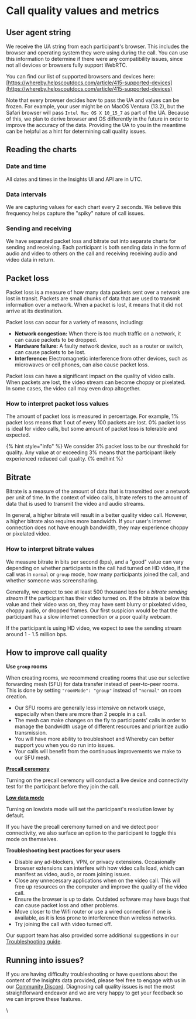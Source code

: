 # Call quality values and metrics

## User agent string

We receive the UA string from each participant's browser. This includes the browser and operating system they were using during the call. You can use this information to determine if there were any compatibility issues, since not all devices or browsers fully support WebRTC.&#x20;

You can find our list of supported browsers and devices here: [https://whereby.helpscoutdocs.com/article/415-supported-devices](https://whereby.helpscoutdocs.com/article/415-supported-devices)

Note that every browser decides how to pass the UA and values can be frozen. For example, your user might be on MacOS Ventura (13.2), but the Safari browser will pass `Intel Mac OS X 10_15_7` as part of the UA. Because of this, we plan to derive browser and OS differently in the future in order to improve the accuracy of the data. Providing the UA to you in the meantime can be helpful as a hint for determining call quality issues.&#x20;

## Reading the charts

### **Date and time**

All dates and times in the Insights UI and API are in UTC.

### Data intervals

We are capturing values for each chart every 2 seconds. We believe this frequency helps  capture the "spiky" nature of call issues.

### Sending and receiving

We have separated packet loss and bitrate out into separate charts for sending and receiving. Each participant is both sending data in the form of audio and video to others on the call and receiving receiving audio and video data in return.

## **Packet loss**

Packet loss is a measure of how many data packets sent over a network are lost in transit. Packets are small chunks of data that are used to transmit information over a network. When a packet is lost, it means that it did not arrive at its destination.

Packet loss can occur for a variety of reasons, including:

* **Network congestion:** When there is too much traffic on a network, it can cause packets to be dropped.
* **Hardware failure:** A faulty network device, such as a router or switch, can cause packets to be lost.
* **Interference:** Electromagnetic interference from other devices, such as microwaves or cell phones, can also cause packet loss.

Packet loss can have a significant impact on the quality of video calls. When packets are lost, the video stream can become choppy or pixelated. In some cases, the video call may even drop altogether.

### How to interpret packet loss values

The amount of packet loss is measured in percentage. For example, 1% packet loss means that 1 out of every 100 packets are lost. 0% packet loss is ideal for video calls, but some amount of packet loss is tolerable and expected.&#x20;

{% hint style="info" %}
We consider 3% packet loss to be our threshold for quality. Any value at or exceeding 3% means that the participant likely experienced reduced call quality.
{% endhint %}

## Bitrate

Bitrate is a measure of the amount of data that is transmitted over a network per unit of time. In the context of video calls, bitrate refers to the amount of data that is used to transmit the video and audio streams.

In general, a higher bitrate will result in a better quality video call. However, a higher bitrate also requires more bandwidth. If your user's internet connection does not have enough bandwidth, they may experience choppy or pixelated video.

### How to interpret bitrate values

We measure bitrate in bits per second (bps), and a "good" value can vary depending on whether participants in the call had turned on HD video, if the call was in `normal` or `group` mode, how many participants joined the call, and whether someone was screensharing.&#x20;

Generally, we expect to see at least 500 thousand bps for a _bitrate sending stream_ if the participant has their video turned on. If the bitrate is below this value and their video was on, they may have sent blurry or pixelated video, choppy audio, or dropped frames. Our first suspicion would be that the participant has a slow internet connection or a poor quality webcam.

If the participant is using HD video, we expect to see the sending stream around 1 - 1.5 million bps.

## How to improve call quality

**Use `group` rooms**

When creating rooms, we recommend creating rooms that use our selective forwarding mesh (SFU) for data transfer instead of peer-to-peer rooms. This is done by setting `"roomMode": "group"` instead of `"normal"` on room creation.&#x20;

* Our SFU rooms are generally less intensive on network usage, especially when there are more than 2 people in a call.&#x20;
* The mesh can make changes on the fly to participants' calls in order to manage the bandwidth usage of different resources and prioritize audio transmission.
* You will have more ability to troubleshoot and Whereby can better support you when you do run into issues.
* Your calls will benefit from the continuous improvements we make to our SFU mesh.

[**Precall ceremony**](https://docs.whereby.com/customizing-rooms/using-url-parameters#precallceremony-less-than-on-or-off-greater-than)

Turning on the precall ceremony will conduct a live device and connectivity test for the participant before they join the call.

[**Low data mode**](https://docs.whereby.com/customizing-rooms/using-url-parameters#lowdata-less-than-on-or-off-greater-than)

Turning on lowdata mode will set the participant's resolution lower by default.

If you have the precall ceremony turned on and we detect poor connectivity, we also surface an option to the participant to toggle this mode on themselves.

**Troubleshooting best practices for your users**

* Disable any ad-blockers, VPN, or privacy extensions. Occasionally browser extensions can interfere with how video calls load, which can manifest as video, audio, or room joining issues.
* Close any unnecessary applications when on the video call. This will free up resources on the computer and improve the quality of the video call.
* Ensure the browser is up to date. Outdated software may have bugs that can cause packet loss and other problems.
* Move closer to the Wifi router or use a wired connection if one is available, as it is less prone to interference than wireless networks.
* Try joining the call with video turned off.

Our support team has also provided some additional suggestions in our [Troubleshooting guide](../../faq-and-troubleshooting/end-user-documentation.md).

## Running into issues?

If you are having difficulty troubleshooting or have questions about the content of the Insights data provided, please feel free to engage with us in our [Community Discord](https://docs.whereby.com/#joining-our-developer-community). Diagnosing call quality issues is not the most straightforward endeavor and we are very happy to get your feedback so we can improve these features.&#x20;

&#x20;\
